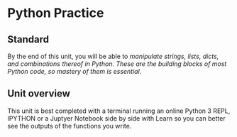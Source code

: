 # Python Practice

## Standard

By the end of this unit, you will be able to _manipulate strings, lists, dicts, and combinations thereof in Python. These are the building blocks of most Python code, so mastery of them is essential_.

## Unit overview

This unit is best completed with a terminal running an online Python 3 REPL, IPYTHON or a Juptyer Notebook side by side with Learn so you can better see the outputs of the functions you write.